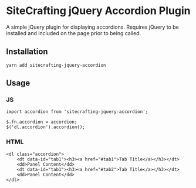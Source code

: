 # SiteCrafting jQuery Accordion Plugin

A simple jQuery plugin for displaying accordions. Requires jQuery to be installed and included on the page prior to being called.

## Installation

`yarn add sitecrafting-jquery-accordion`

## Usage

### JS
```
import accordion from 'sitecrafting-jquery-accordion';

$.fn.accordion = accordion;
$('dl.accordion').accordion();
```

### HTML

```
<dl class="accordion">
    <dt data-id="tab1"><h3><a href="#tab1">Tab Title</a></h3></dt>
    <dd>Panel Content</dd>
    <dt data-id="tab1"><h3><a href="#tab2">Tab Title</a></h3></dt>
    <dd>Panel Content</dd>
</dl>
```